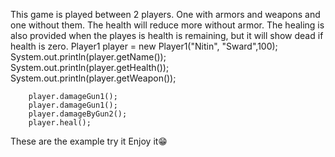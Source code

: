 This game is played between 2 players. One with armors and weapons and one without them. The health will reduce more without armor. The healing is also provided when the playes is health is remaining, but it will show dead if health is zero.
Player1 player = new Player1("Nitin", "Sward",100);
		System.out.println(player.getName());
		System.out.println(player.getHealth());
		System.out.println(player.getWeapon());
		
		player.damageGun1();
		player.damageGun1();
		player.damageByGun2();
		player.heal();
These are the example try it
Enjoy it😁
